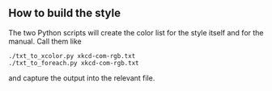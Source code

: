 ## How to build the style

The two Python scripts will create the color list for the style itself and 
for the manual. Call them like

    ./txt_to_xcolor.py xkcd-com-rgb.txt
    ./txt_to_foreach.py xkcd-com-rgb.txt

and capture the output into the relevant file. 

